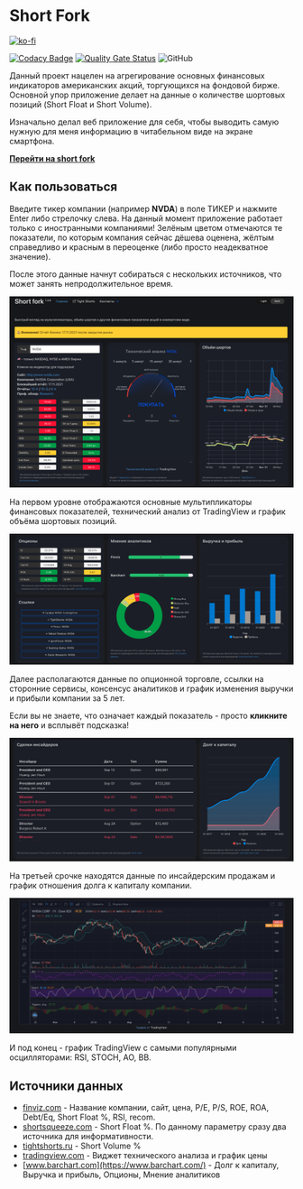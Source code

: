 # Short Fork

[![ko-fi](https://ko-fi.com/img/githubbutton_sm.svg)](https://ko-fi.com/C0C1DI4VL)

[![Codacy Badge](https://app.codacy.com/project/badge/Grade/54b51710fc20496a8157929c3cd9f800)](https://www.codacy.com/gh/samgozman/short-fork/dashboard?utm_source=github.com&amp;utm_medium=referral&amp;utm_content=samgozman/short-fork&amp;utm_campaign=Badge_Grade)
[![Quality Gate Status](https://sonarcloud.io/api/project_badges/measure?project=samgozman_short-fork&metric=alert_status)](https://sonarcloud.io/dashboard?id=samgozman_short-fork)
![GitHub](https://img.shields.io/github/license/samgozman/short-fork)

Данный проект нацелен на агрегирование основных финансовых индикаторов американских акций, торгующихся на фондовой бирже. Основной упор приложение делает на данные о количестве шортовых позиций (Short Float и Short Volume).

Изначально делал веб приложение для себя, чтобы выводить самую нужную для меня информацию в читабельном виде на экране смартфона.

**[Перейти на short fork](https://short-fork.herokuapp.com)**

## Как пользоваться

Введите тикер компании (например **NVDA**) в поле ТИКЕР и нажмите Enter либо стрелочку слева. На данный момент приложение работает только с иностранными компаниями! Зелёным цветом отмечаются те показатели, по которым компания сейчас дёшева оценена, жёлтым справедливо и красным в переоценке (либо просто неадекватное значение).

После этого данные начнут собираться с нескольких источников, что может занять непродолжительное время.

![Первый экран приложения после ввода](doc/img/01.png)

На первом уровне отображаются основные мультипликаторы финансовых показателей, технический анализ от TradingView и график объёма шортовых позиций.

![Второй экран](doc/img/02.png)

Далее располагаются данные по опционной торговле, ссылки на сторонние сервисы, консенсус аналитиков и график изменения выручки и прибыли компании за 5 лет.

Если вы не знаете, что означает каждый показатель - просто **кликните на него** и всплывёт подсказка!

![Третий экран](doc/img/03.png)

На третьей срочке находятся данные по инсайдерским продажам и график отношения долга к капиталу компании.

![График](doc/img/04.png)

И под конец - график TradingView с самыми популярными осцилляторами: RSI, STOCH, AO, BB.

## Источники данных

* [finviz.com](https://finviz.com/) - Название компании, сайт, цена, P/E, P/S, ROE, ROA, Debt/Eq, Short Float %, RSI, recom.
* [shortsqueeze.com](https://shortsqueeze.com/) - Short Float %. По данному параметру сразу два источника для информативности.
* [tightshorts.ru](https://tightshorts.ru/) - Short Volume %
* [tradingview.com](https://ru.tradingview.com/gopro/?share_your_love=eragonovich) - Виджет технического анализа и график цены
* [www.barchart.com](https://www.barchart.com/) - Долг к капиталу, Выручка и прибыль, Опционы, Мнение аналитиков
